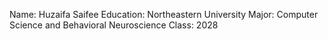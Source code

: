 Name: Huzaifa Saifee
Education: Northeastern University
Major: Computer Science and Behavioral Neuroscience
Class: 2028
